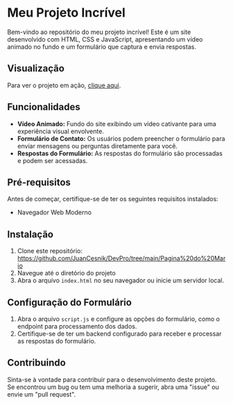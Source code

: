# Meu Projeto Incrível

Bem-vindo ao repositório do meu projeto incrível! Este é um site desenvolvido com HTML, CSS e JavaScript, apresentando um vídeo animado no fundo e um formulário que captura e envia respostas.

## Visualização

Para ver o projeto em ação, [clique aqui](link_do_seu_projeto).

## Funcionalidades

- **Vídeo Animado:** Fundo do site exibindo um vídeo cativante para uma experiência visual envolvente.
- **Formulário de Contato:** Os usuários podem preencher o formulário para enviar mensagens ou perguntas diretamente para você.
- **Respostas do Formulário:** As respostas do formulário são processadas e podem ser acessadas.

## Pré-requisitos

Antes de começar, certifique-se de ter os seguintes requisitos instalados:

- Navegador Web Moderno

## Instalação

1. Clone este repositório: https://github.com/JuanCesnik/DevPro/tree/main/Pagina%20do%20Mario
2. Navegue até o diretório do projeto
3. Abra o arquivo `index.html` no seu navegador ou inicie um servidor local.

## Configuração do Formulário

1. Abra o arquivo `script.js` e configure as opções do formulário, como o endpoint para processamento dos dados.
2. Certifique-se de ter um backend configurado para receber e processar as respostas do formulário.

## Contribuindo

Sinta-se à vontade para contribuir para o desenvolvimento deste projeto. Se encontrou um bug ou tem uma melhoria a sugerir, abra uma "issue" ou envie um "pull request".

